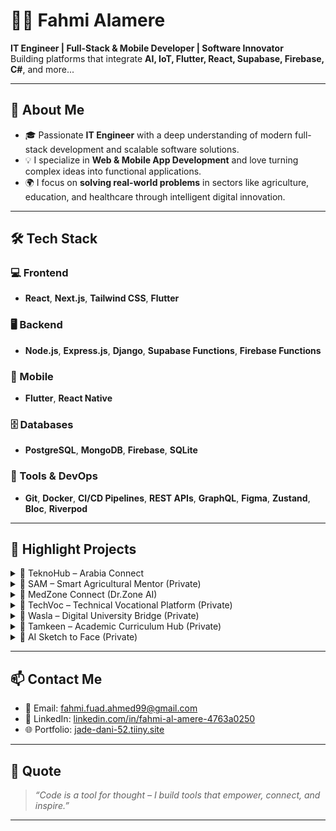 # 👨‍💻 Fahmi Alamere

**IT Engineer | Full-Stack & Mobile Developer | Software Innovator**  
Building platforms that integrate **AI, IoT, Flutter, React, Supabase, Firebase, C#**, and more...

---

## 🚀 About Me

- 🎓 Passionate **IT Engineer** with a deep understanding of modern full-stack development and scalable software solutions.
- 💡 I specialize in **Web & Mobile App Development** and love turning complex ideas into functional applications.
- 🌍 I focus on **solving real-world problems** in sectors like agriculture, education, and healthcare through intelligent digital innovation.

---

## 🛠️ Tech Stack

### 💻 Frontend
- **React**, **Next.js**, **Tailwind CSS**, **Flutter**

### 🖥 Backend
- **Node.js**, **Express.js**, **Django**, **Supabase Functions**, **Firebase Functions**

### 📱 Mobile
- **Flutter**, **React Native**

### 🗄 Databases
- **PostgreSQL**, **MongoDB**, **Firebase**, **SQLite**

### 🧰 Tools & DevOps
- **Git**, **Docker**, **CI/CD Pipelines**, **REST APIs**, **GraphQL**, **Figma**, **Zustand**, **Bloc**, **Riverpod**

---

## 📂 Highlight Projects

<details>
<summary class="cursor-pointer text-blue-600 hover:text-blue-800 font-bold">🔹 TeknoHub – Arabia Connect</summary>

A digital platform connecting Arab tech talent with job opportunities, open-source projects, and professional communities across the region.

> ⌨️ **Built with:** React, TypeScript, Tailwind CSS, Supabase

</details>

<details>
<summary class="cursor-pointer text-green-600 hover:text-green-800 font-bold">🔹 SAM – Smart Agricultural Mentor (Private)</summary>

A full-stack smart agriculture system integrating **AI + IoT**, designed to empower local farmers with intelligent tools:

- 🌱 Sensor-driven monitoring of soil, humidity, temperature, and water levels using ESP32
- 🤖 AI-based crop disease detection using TFLite models
- 💧 Smart irrigation system based on real-time data
- 🛒 Built-in agricultural social marketplace
- 🧮 Fertilizer & pesticide calculator based on crop & soil type
- 👨‍🌾 Live support from agricultural experts
- 📱 Offline-first Flutter mobile app with cloud backend

> 🛠️ **Built with:** Flutter, Dart, MQTT, Firebase, Supabase, Python (AI), ESP32

</details>

<details>
<summary class="cursor-pointer text-red-600 hover:text-red-800 font-bold">🔹 MedZone Connect (Dr.Zone AI)</summary>

A social platform for medical researchers and doctors to share scientific content, protect intellectual property, and collaborate across borders.

Initial features include a doctor-only sign-up system, AI-based assistant (ZoneBot), and multi-language support.

> 🔧 **Built with:** Next.js, Firebase, MongoDB, AI Tools

</details>

<details>
<summary class="cursor-pointer text-purple-600 hover:text-purple-800 font-bold">🔹 TechVoc – Technical Vocational Platform (Private)</summary>

A hybrid vocational training platform aimed at empowering rural youth and women through practical, locally-tailored tech education. Features include skill-matching, Arabic content, and community-led workshops.

> 🔧 **Built with:** React, Tailwind CSS, Firebase

</details>

<details>
<summary class="cursor-pointer text-yellow-600 hover:text-yellow-800 font-bold">🔹 Wasla – Digital University Bridge (Private)</summary>

A hybrid e-learning platform connecting Yemeni universities with rural students. Includes digital enrollment, localized offline content, virtual classrooms, and gamified learning.

> 🛠️ **Built with:** Flutter, Firebase, Supabase, API Integration

</details>

<details>
<summary class="cursor-pointer text-pink-600 hover:text-pink-800 font-bold">🔹 Tamkeen – Academic Curriculum Hub (Private)</summary>

An academic content management system centralizing all Yemeni university curriculums by faculty, level, and subject. Helps both students and educators access structured materials and build study plans.

> 🔧 **Built with:** React, Supabase, Firebase Storage

</details>

<details>
<summary class="cursor-pointer text-indigo-600 hover:text-indigo-800 font-bold">🔹 AI Sketch to Face (Private)</summary>

A forensic AI system converting drawn sketches or text descriptions into realistic facial images using GAN models. Useful in crime investigations and suspect identification.

> 🛠️ **Built with:** Python, GANs, Tkinter GUI, Text-to-Image ML

</details>

---

## 📫 Contact Me

- 📧 Email: [fahmi.fuad.ahmed99@gmail.com](mailto:fahmi.fuad.ahmed99@gmail.com)
- 💼 LinkedIn: [linkedin.com/in/fahmi-al-amere-4763a0250](https://www.linkedin.com/in/fahmi-al-amere-4763a0250/)
- 🌐 Portfolio: [jade-dani-52.tiiny.site](https://jade-dani-52.tiiny.site)

---

## 💬 Quote

> *“Code is a tool for thought – I build tools that empower, connect, and inspire.”*

---

<!-- Optional JS for more interactivity -->
<script>
  document.querySelectorAll('details').forEach((el) => {
    el.addEventListener('toggle', (e) => {
      if(e.target.open) console.log(`Opened: ${e.target.querySelector('summary').textContent}`);
    });
  });
</script>